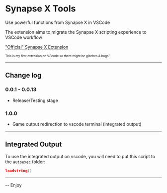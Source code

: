 # Synapse X Tools

Use powerful functions from Synapse X in VSCode

The extension aims to migrate the Synapse X scripting experience to VSCode workflow

["Official" Synapse X Extension](https://marketplace.visualstudio.com/items?itemName=nexure.synapse-executor)

<font size="1">This is my first extension on VScode so there might be glitches & bugs™</font>

---
## Change log
### 0.0.1 - 0.0.13

- Release/Testing stage

### 1.0.0

- Game output redirection to vscode terminal (integrated output)

---

## Integrated Output
To use the integrated output on vscode, you will need to put this script to the `autoexec` folder:

```lua
loadstring()
```

---
-- Enjoy
